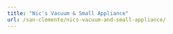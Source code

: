 ```yaml
---
title: "Nic's Vacuum & Small Appliance"
url: /san-clemente/nics-vacuum-and-small-appliance/
---
```

